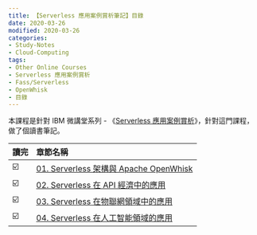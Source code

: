 ```yaml
---
title: 【Serverless 應用案例賞析筆記】目錄
date: 2020-03-26
modified: 2020-03-26
categories:
- Study-Notes
- Cloud-Computing
tags:
- Other Online Courses
- Serverless 應用案例賞析
- Fass/Serverless
- OpenWhisk
- 目錄
--- 
```



本課程是針對 IBM 微講堂系列 - 《[Serverless 應用案例賞析](https://developer.ibm.com/cn/os-academy-serverless/)》，針對這門課程，做了個讀書筆記。

<!--more-->


| 讀完 | 章節名稱                                                                                      |
| ------- |:--------------------------------------------------------------------------------------------- |
| ☑️      | [01. Serverless 架構與 Apache OpenWhisk](/Serverless-Use-Cases-Study-Notes-01)|
| ☑️      | [02. Serverless 在 API 經濟中的應用](/Serverless-Use-Cases-Study-Notes-02)     |
| ☑️      | [03. Serverless 在物聯網領域中的應用](/Serverless-Use-Cases-Study-Notes-03)    |
| ☑️      | [04. Serverless 在人工智能領域的應用](/Serverless-Use-Cases-Study-Notes-04)    |
